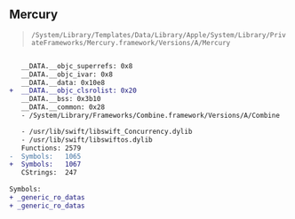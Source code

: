 ## Mercury

> `/System/Library/Templates/Data/Library/Apple/System/Library/PrivateFrameworks/Mercury.framework/Versions/A/Mercury`

```diff

   __DATA.__objc_superrefs: 0x8
   __DATA.__objc_ivar: 0x8
   __DATA.__data: 0x10e8
+  __DATA.__objc_clsrolist: 0x20
   __DATA.__bss: 0x3b10
   __DATA.__common: 0x28
   - /System/Library/Frameworks/Combine.framework/Versions/A/Combine

   - /usr/lib/swift/libswift_Concurrency.dylib
   - /usr/lib/swift/libswiftos.dylib
   Functions: 2579
-  Symbols:   1065
+  Symbols:   1067
   CStrings:  247
 
Symbols:
+ _generic_ro_datas
+ _generic_ro_datas

```
